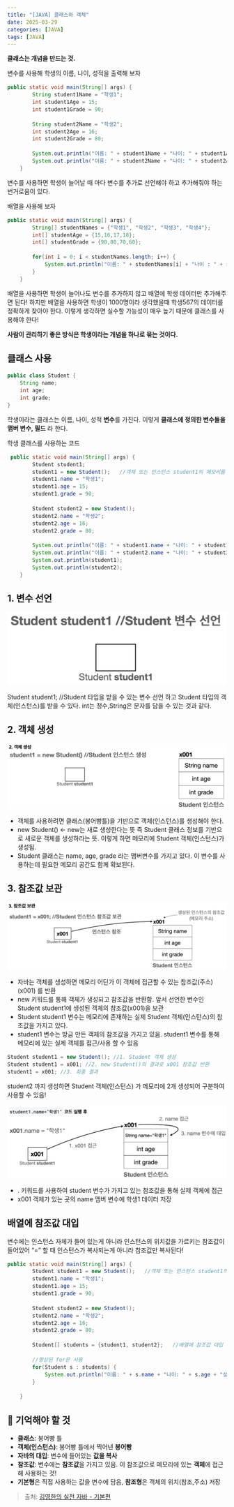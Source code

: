 ```yaml
---
title: "[JAVA] 클래스와 객체"
date: 2025-03-29
categories: [JAVA]
tags: [JAVA]
---
```


**클래스는 개념을 만드는 것.**

변수를 사용해 학생의 이름, 나이, 성적을 출력해 보자

```java
public static void main(String[] args) {
        String student1Name = "학생1";
        int student1Age = 15;
        int student1Grade = 90;

        String student2Name = "학생2";
        int student2Age = 16;
        int student2Grade = 80;

        System.out.println("이름: " + student1Name + "나이: " + student1Age + "성적: " + student1Grade);
        System.out.println("이름: " + student2Name + "나이: " + student2Age + "성적: " + student2Grade);
    }
```

변수를 사용하면 학생이 늘어날 때 마다 변수를 추가로 선언해야 하고 추가해줘야 하는 번거로움이 있다.

배열을 사용해 보자

```java
public static void main(String[] args) {
        String[] studentNames = {"학생1", "학생2", "학생3", "학생4"};
        int[] studentAge = {15,16,17,18};
        int[] studentGrade = {90,80,70,60};

        for(int i = 0; i < studentNames.length; i++) {
            System.out.println("이름: " + studentNames[i] + "나이 : " + studentAge[i] + "성적: " + studentGrade[i]);
        }
    }
```

배열을 사용하면 학생이 늘어나도 변수를 추가하지 않고 배열에 학생 데이터만 추가해주면 된다!
하지만 배열을 사용하면 학생이 1000명이라 생각했을때 학생567의 데이터를 정확하게 찾아야 한다. 이렇게 생각하면 실수할 가능성이 매우 높기 때문에 클래스를 사용해야 한다!

**사람이 관리하기 좋은 방식은 학생이라는 개념을 하나로 묶는 것이다.**

## 클래스 사용

```java
public class Student {
    String name;
    int age;
    int grade;
}
```

학생이라는 클래스는 이름, 나이, 성적 **변수**를 가진다.
이렇게 **클래스에 정의한 변수들을 맴버 변수, 필드** 라 한다.

학생 클래스를 사용하는 코드

```java
 public static void main(String[] args) {
        Student student1;
        student1 = new Student();   //객체 또는 인스턴스 student1의 메모리를 확보
        student1.name = "학생1";
        student1.age = 15;
        student1.grade = 90;

        Student student2 = new Student();
        student2.name = "학생2";
        student2.age = 16;
        student2.grade = 80;

        System.out.println("이름: " + student1.name + "나이: " + student1.age + "성적: " + student1.grade);
        System.out.println("이름: " + student2.name + "나이: " + student2.age + "성적: " + student2.grade);
        System.out.println(student1);
        System.out.println(student2);
    }
```

## 1. 변수 선언

![변수 선언](/assets/img/Java/1.png)

Student student1; //Student 타입을 받을 수 있는 변수 선언 하고 Student 타입의 객체(인스턴스)를 받을 수 있다. int는 정수,String은 문자를 담을 수 있는 것과 같다.

## 2. 객체 생성

![객체 생성](/assets/img/Java/2.png)

- 객체를 사용하려면 클래스(붕어빵틀)을 기반으로 객체(인스턴스)를 생성해야 한다.
- new Student() ← new는 새로 생성한다는 뜻 즉 Student 클래스 정보를 기반으로 새로운 객체를 생성하라는 뜻. 이렇게 하면 메모리에 Student 객체(인스턴스)가 생성됨.
- Student 클래스는 name, age, grade 라는 맴버변수를 가지고 있다. 이 변수를 사용하는데 필요한 메모리 공간도 함께 확보된다.

## 3. 참조값 보관

![참조값 보관](/assets/img/Java/3.png)

- 자바는 객체를 생성하면 메모리 어딘가 이 객체에 접근할 수 있는 참조값(주소)(x001) 를 반환
- new 키워드를 통해 객체가 생성되고 참조값을 반환함. 앞서 선언한 변수인 Student student1에 생성된 객체의 참조값(x001)을 보관
- Student student1 변수는 메모리에 존재하는 실제 Student 객체(인스턴스)의 참조값을 가지고 있다.
- student1 변수는 방금 만든 객체의 참조값을 가지고 있음. student1 변수를 통해 메모리에 있는 실제 객체를 접근/사용 할 수 있음

```java
Student student1 = new Student(); //1. Student 객체 생성
Student student1 = x001; //2. new Student()의 결과로 x001 참조값 반환
student1 = x001; //3. 최종 결과
```

student2 까지 생성하면 Student 객체(인스턴스) 가 메모리에 2개 생성되어 구분하여 사용할 수 있음!

![참조값 흐름](/assets/img/Java/4.png)

- . 키워드를 사용하여 student 변수가 가지고 있는 참조값을 통해 실제 객체에 접근
- x001 객체가 있는 곳의 name 맴버 변수에 학생1 데이터 저장

## 배열에 참조값 대입

변수에는 인스턴스 자체가 들어 있는게 아니라 인스턴스의 위치값을 가르키는 참조값이 들어있어 “=” 할 때 인스턴스가 복사되는게 아니라 참조값만 복사된다!

```java
public static void main(String[] args) {
        Student student1 = new Student();   //객체 또는 인스턴스 student1의 메모리를 확보
        student1.name = "학생1";
        student1.age = 15;
        student1.grade = 90;

        Student student2 = new Student();
        student2.name = "학생2";
        student2.age = 16;
        student2.grade = 80;

        Student[] students = {student1, student2};   //배열에 참조값 대입

        //향상된 for문 사용
        for(Student s : students) {
            System.out.println("이름: " + s.name + "나이: " + s.age + "성적: " + s.grade);
        }

    }
```

## 📝 기억해야 할 것

- **클래스**: 붕어빵 틀
- **객체(인스턴스)**: 붕어빵 틀에서 찍어낸 **붕어빵**
- **자바의 대입**: 변수에 들어있는 **값을 복사**  
- **참조값**: 변수에는 **참조값**을 가지고 있음. 이 참조값으로 메모리에 있는 **객체**에 접근해 사용하는 것!
- **기본형**은 직접 사용하는 값을 변수에 담음, **참조형**은 객체의 위치(참조,주소) 저장
> 출처: [김영한의 실전 자바 - 기본편](https://www.inflearn.com/course/김영한의-실전-자바-기본편/dashboard)

